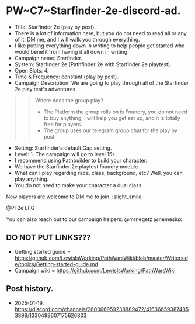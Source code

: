 # PW~C7~Starfinder-2e-discord-ad.

- Title: Starfinder 2e (play by post).
- There is a lot of information here, but you do not need to read all or any of it. DM me, and I will walk you 
  through everything.
- I like putting everything down in writing to help people get started who would benefit from having it all down in writing.
- Campaign name: Starfinder.
- System: Starfinder 2e (Pathfinder 2e with Starfinder 2e playtest).
- Open Slots: 4.
- Time & Frequency: constant (play by post).
- Campaign Description: We are going to play through all of the Starfinder 2e play test's adventures.

>> Where does the group play? 
>> - The Platform the group rolls on is Foundry, you do not need to buy anything, I will help you get set up, and it is 
totally free for players.
>> - The group uses our telegram group chat for the play by post.

- Setting: Starfinder's default Gap setting.
- Level: 1. The campaign will go to level 15+.
- I recommend using Pathbuilder to build your character.
- We have the Starfinder 2e playtest foundry module.
- What can I play regarding race, class, background, etc? Well, you can play anything.
- You do not need to make your character a dual class.

New players are welcome to DM me to join.
:slight_smile:

@PF2e LFG

You can also reach out to our campaign helpers:
@mrnegetz
@nemesiux

## DO NOT PUT LINKS???

- Getting started guide = https://github.com/LewisIsWorking/PathWarsWiki/blob/master/Writerside/topics/Getting-started-guide.md
- Campaign wiki = https://github.com/LewisIsWorking/PathWarsWiki

## Post history.

- 2025-01-19. https://discord.com/channels/260066959238889472/416366593874853899/1330499607175626803
